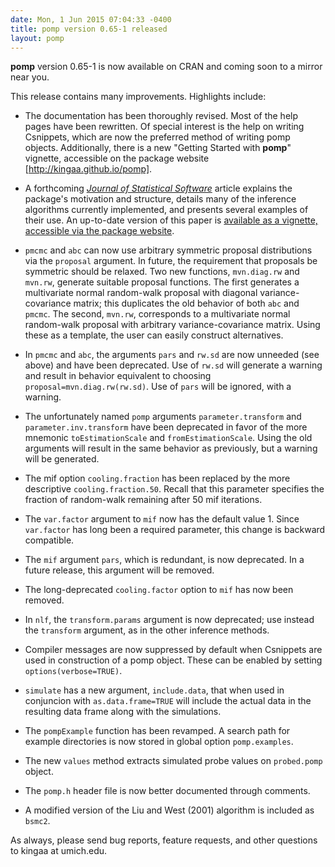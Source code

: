 ```yaml
---
date: Mon, 1 Jun 2015 07:04:33 -0400
title: pomp version 0.65-1 released
layout: pomp
---
```


**pomp** version 0.65-1 is now available on CRAN and coming soon to a mirror near you.

This release contains many improvements.
Highlights include:

- The documentation has been thoroughly revised.
  Most of the help pages have been rewritten.
  Of special interest is the help on writing Csnippets, which are now the preferred method of writing pomp objects.
  Additionally, there is a new "Getting Started with **pomp**" vignette, accessible on the package website [http://kingaa.github.io/pomp].
  
- A forthcoming [*Journal of Statistical Software*](http://www.jstatsoft.org) article explains the package's motivation and structure, details many of the inference algorithms currently implemented, and presents several examples of their use.
An up-to-date version of this paper is [available as a vignette, accessible via the package website](http://kingaa.github.io/pomp/vignettes/pompjss.pdf).

- `pmcmc` and `abc` can now use arbitrary symmetric proposal distributions via the `proposal` argument. In future, the requirement that proposals be symmetric should be relaxed. Two new functions, `mvn.diag.rw` and `mvn.rw`, generate suitable proposal functions. The first generates a multivariate normal random-walk proposal with diagonal variance-covariance matrix; this duplicates the old behavior of both `abc` and `pmcmc`. The second, `mvn.rw`, corresponds to a multivariate normal random-walk proposal with arbitrary variance-covariance matrix.  Using these as a template, the user can easily construct alternatives.

<!--more-->

- In `pmcmc` and `abc`, the arguments `pars` and `rw.sd` are now unneeded (see above) and have been deprecated. Use of `rw.sd` will generate a warning and result in behavior equivalent to choosing `proposal=mvn.diag.rw(rw.sd)`. Use of `pars` will be ignored, with a warning.

- The unfortunately named `pomp` arguments `parameter.transform` and `parameter.inv.transform` have been deprecated in favor of the more mnemonic `toEstimationScale` and `fromEstimationScale`. Using the old arguments will result in the same behavior as previously, but a warning will be generated.

- The mif option `cooling.fraction` has been replaced by the more descriptive `cooling.fraction.50`. Recall that this parameter specifies the fraction of random-walk remaining after 50 mif iterations.

- The `var.factor` argument to `mif` now has the default value 1. Since `var.factor` has long been a required parameter, this change is backward compatible.

- The `mif` argument `pars`, which is redundant, is now deprecated. In a future release, this argument will be removed.

- The long-deprecated `cooling.factor` option to `mif` has now been removed.

- In `nlf`, the `transform.params` argument is now deprecated; use instead the `transform` argument, as in the other inference methods.

- Compiler messages are now suppressed by default when Csnippets are used in construction of a pomp object. These can be enabled by setting `options(verbose=TRUE)`.

- `simulate` has a new argument, `include.data`, that when used in conjuncion with `as.data.frame=TRUE` will include the actual data in the resulting data frame along with the simulations.

- The `pompExample` function has been revamped. A search path for example directories is now stored in global option `pomp.examples`.

- The new `values` method extracts simulated probe values on `probed.pomp` object.

- The `pomp.h` header file is now better documented through comments.

- A modified version of the Liu and West (2001) algorithm is included as `bsmc2`.

As always, please send bug reports, feature requests, and other questions to kingaa at umich.edu.
